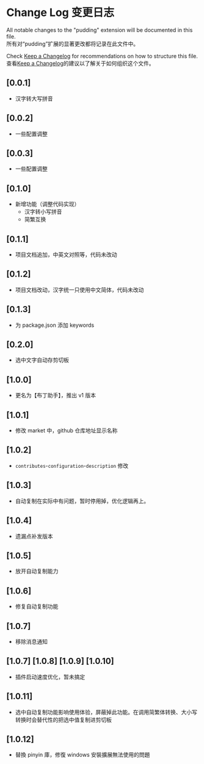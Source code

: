 # Change Log 变更日志

All notable changes to the "pudding" extension will be documented in this file.<br/>
所有对“pudding”扩展的显著更改都将记录在此文件中。

Check [Keep a Changelog](http://keepachangelog.com/) for recommendations on how to structure this file.<br/>
查看[Keep a Changelog](http://keepachangelog.com/)的建议以了解关于如何组织这个文件。

## [0.0.1]

- 汉字转大写拼音

## [0.0.2]

- 一些配置调整

## [0.0.3]

- 一些配置调整

## [0.1.0]

- 新增功能（调整代码实现）
  - 汉字转小写拼音
  - 简繁互换

## [0.1.1]

- 项目文档追加，中英文对照等，代码未改动

## [0.1.2]

- 项目文档改动，汉字统一只使用中文简体，代码未改动

## [0.1.3]

- 为 package.json 添加 keywords

## [0.2.0]

- 选中文字自动存剪切板

## [1.0.0]

- 更名为【布丁助手】，推出 v1 版本

## [1.0.1]

- 修改 market 中，github 仓库地址显示名称

## [1.0.2]

- `contributes`-`configuration`-`description` 修改

## [1.0.3]

- 自动复制在实际中有问题，暂时停用掉，优化逻辑再上。

## [1.0.4]

- 遗漏点补发版本

## [1.0.5]

- 放开自动复制能力

## [1.0.6]

- 修复自动复制功能

## [1.0.7]

- 移除消息通知

## [1.0.7] [1.0.8] [1.0.9] [1.0.10]

- 插件启动速度优化，暂未搞定

## [1.0.11]

- 选中自动复制功能影响使用体验，屏蔽掉此功能。在调用简繁体转换、大小写转换时会替代性的把选中值复制进剪切板

## [1.0.12]

- 替換 pinyin 庫，修復 windows 安裝擴展無法使用的問題
